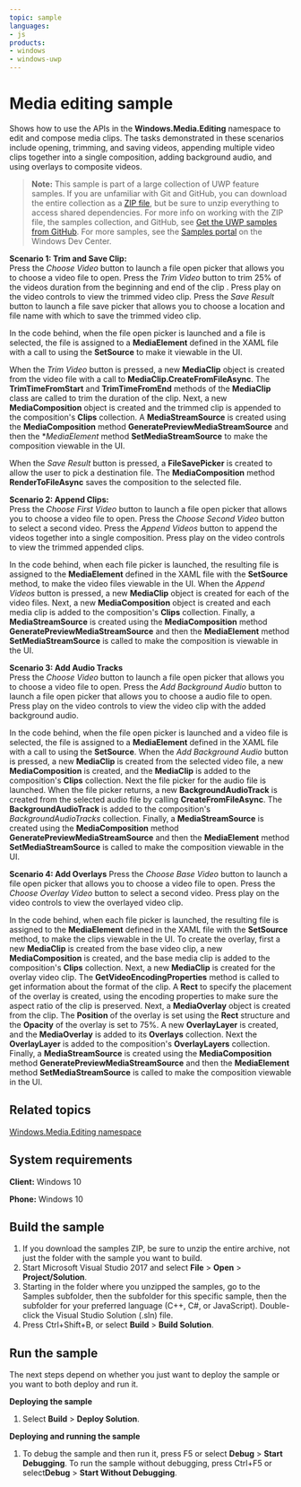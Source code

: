 ```yaml
---
topic: sample
languages:
- js
products:
- windows
- windows-uwp
---
```


# Media editing sample

Shows how to use the APIs in the **Windows.Media.Editing** namespace to edit and compose media clips. The tasks 
demonstrated in these scenarios include opening, trimming, and saving videos, appending multiple video clips together into a 
single composition, adding background audio, and using overlays to composite videos.  

> **Note:** This sample is part of a large collection of UWP feature samples. 
> If you are unfamiliar with Git and GitHub, you can download the entire collection as a 
> [ZIP file](https://github.com/Microsoft/Windows-universal-samples/archive/master.zip), but be 
> sure to unzip everything to access shared dependencies. For more info on working with the ZIP file, 
> the samples collection, and GitHub, see [Get the UWP samples from GitHub](https://aka.ms/ovu2uq). 
> For more samples, see the [Samples portal](https://aka.ms/winsamples) on the Windows Dev Center. 

**Scenario 1: Trim and Save Clip:**    
Press the *Choose Video* button to launch a file open picker that allows you to choose a video file to open. Press the 
*Trim Video* button to trim 25% of the videos duration from the beginning and end of the clip . Press play on the video controls 
to view the trimmed video clip. Press the *Save Result* button to launch a file save picker that allows you to choose a 
location and file name with which to save the trimmed video clip.  

In the code behind, when the file open picker is launched and a file is selected, the file is assigned to a **MediaElement** 
defined in the XAML file with a call to using the **SetSource** to make it viewable in the UI.   

When the *Trim Video* button is pressed, a new **MediaClip** object is created from the video file with a call to 
**MediaClip.CreateFromFileAsync**. The **TrimTimeFromStart** and **TrimTimeFromEnd** methods of the **MediaClip** class are called 
to trim the duration of the clip. Next, a new **MediaComposition** object is created and the trimmed clip is appended to the 
composition's **Clips** collection. A **MediaStreamSource** is created using the **MediaComposition** method **GeneratePreviewMediaStreamSource** 
and then the **MediaElement* method **SetMediaStreamSource** to make the composition viewable in the UI.    

When the *Save Result* button is pressed, a **FileSavePicker** is created to allow the user to pick a destination file. The
**MediaComposition** method **RenderToFileAsync** saves the composition to the selected file. 

**Scenario 2: Append Clips:**  
Press the *Choose First Video* button to launch a file open picker that allows you to choose a video file to open. Press the 
*Choose Second Video* button to select a second video. Press the *Append Videos* button to append the videos together into a 
single composition. Press play on the video controls to view the trimmed appended clips.     

In the code behind, when each file picker is launched, the resulting file is assigned to the **MediaElement** defined in the
XAML file with the **SetSource** method, to make the video files viewable in the UI. When the *Append Videos* button is
pressed, a new **MediaClip** object is created for each of the video files. Next, a new **MediaComposition** object is created
and each media clip is added to the composition's **Clips** collection. Finally, a **MediaStreamSource** is created using 
the **MediaComposition** method **GeneratePreviewMediaStreamSource** and then the **MediaElement** method **SetMediaStreamSource** 
is called to make the composition is viewable in the UI.  

**Scenario 3: Add Audio Tracks**  
 Press the *Choose Video* button to launch a file open picker that allows you to choose a video file to open. Press the 
 *Add Background Audio* button to launch a file open picker that allows you to choose a audio file to open. Press play 
 on the video controls to view the video clip with the added background audio.  

In the code behind, when the file open picker is launched and a video file is selected, the file is assigned to a **MediaElement** 
defined in the XAML file with a call to using the **SetSource**. When the *Add Background Audio* button is pressed, a new 
**MediaClip** is created from the selected video file, a new **MediaComposition** is created, and the **MediaClip** is added to 
the composition's **Clips** collection. Next the file picker for the audio file is launched. When the file picker returns, 
a new **BackgroundAudioTrack** is created from the selected audio file by calling **CreateFromFileAsync**. The **BackgroundAudioTrack**
is added to the composition's *BackgroundAudioTracks* collection. Finally, a **MediaStreamSource** is created using the 
**MediaComposition** method **GeneratePreviewMediaStreamSource** and then the **MediaElement** method **SetMediaStreamSource** is 
called to make the composition viewable in the UI.

**Scenario 4: Add Overlays** 
Press the *Choose Base Video* button to launch a file open picker that allows you to choose a video file to open. Press the 
*Choose Overlay Video* button to select a second video. Press play on the video controls to view the overlayed video clip. 

In the code behind, when each file picker is launched, the resulting file is assigned to the **MediaElement** defined in the
XAML file with the **SetSource** method, to make the clips viewable in the UI. To create the overlay, first a new
**MediaClip** is created from the base video clip, a new **MediaComposition** is created, and the base media clip is added to
the composition's **Clips** collection. Next, a new **MediaClip** is created for the overlay video clip. The **GetVideoEncodingProperties**
method is called to get information about the format of the clip. A **Rect** to specify the placement of the overlay is created,
using the encoding properties to make sure the aspect ratio of the clip is preserved. Next, a **MediaOverlay** object is created
from the clip. The **Position** of the overlay is set using the **Rect** structure and the **Opacity** of the overlay is set to 75%.
A new **OverlayLayer** is created, and the **MediaOverlay** is added to its **Overlays** collection. Next the **OverlayLayer** is added
to the composition's **OverlayLayers** collection. Finally, a **MediaStreamSource** is created using the **MediaComposition** method 
**GeneratePreviewMediaStreamSource** and then the **MediaElement** method **SetMediaStreamSource** is called to make the composition
viewable in the UI. 


Related topics
--------------

[Windows.Media.Editing namespace](https://msdn.microsoft.com/library/windows/apps/windows.media.editing.aspx)  

System requirements
-----------------------------

**Client:** Windows 10

**Phone:** Windows 10

Build the sample
----------------

1. If you download the samples ZIP, be sure to unzip the entire archive, not just the folder with the sample you want to build. 
2. Start Microsoft Visual Studio 2017 and select **File** \> **Open** \> **Project/Solution**.
3. Starting in the folder where you unzipped the samples, go to the Samples subfolder, then the subfolder for this specific sample, then the subfolder for your preferred language (C++, C#, or JavaScript). Double-click the Visual Studio Solution (.sln) file.
4. Press Ctrl+Shift+B, or select **Build** \> **Build Solution**.

Run the sample
--------------

The next steps depend on whether you just want to deploy the sample or you want to both deploy and run it.

**Deploying the sample**
1.  Select **Build** \> **Deploy Solution**.

**Deploying and running the sample**
1.  To debug the sample and then run it, press F5 or select **Debug** \> **Start Debugging**. To run the sample without debugging, press Ctrl+F5 or select**Debug** \> **Start Without Debugging**.

